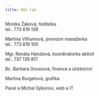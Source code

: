 ```yaml
---
title: Náš tým
---
```

Monika Žáková, ředitelka\
tel.: 773 619 139

Martina Vilhumová, provozní manažerka\
tel.: 773 619 100

Mgr. Renáta Hanzlová, koordinátorka aktivit\
tel.: 737 139 817

Bc. Barbara Grossová, finance a účetnictví

Martina Burgetová, grafika

Pavel a Michal Sýkorovi, web a IT
